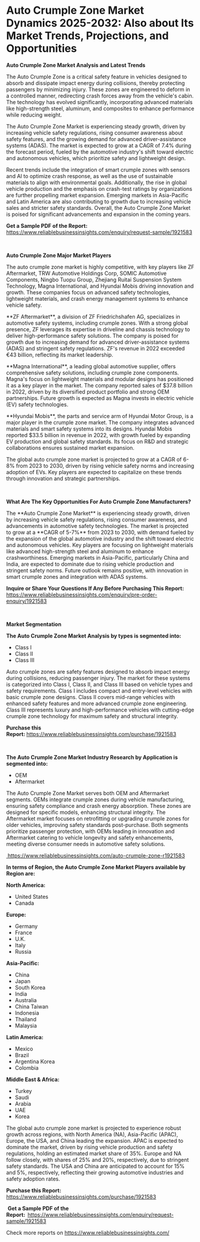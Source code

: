 <p><h1>Auto Crumple Zone Market Dynamics 2025-2032: Also about Its Market Trends, Projections, and Opportunities</h1></p><p><strong>Auto Crumple Zone Market Analysis and Latest Trends</strong></p>
<p><p>The Auto Crumple Zone is a critical safety feature in vehicles designed to absorb and dissipate impact energy during collisions, thereby protecting passengers by minimizing injury. These zones are engineered to deform in a controlled manner, redirecting crash forces away from the vehicle's cabin. The technology has evolved significantly, incorporating advanced materials like high-strength steel, aluminum, and composites to enhance performance while reducing weight.</p><p>The Auto Crumple Zone Market is experiencing steady growth, driven by increasing vehicle safety regulations, rising consumer awareness about safety features, and the growing demand for advanced driver-assistance systems (ADAS). The market is expected to grow at a CAGR of 7.4% during the forecast period, fueled by the automotive industry's shift toward electric and autonomous vehicles, which prioritize safety and lightweight design.</p><p>Recent trends include the integration of smart crumple zones with sensors and AI to optimize crash response, as well as the use of sustainable materials to align with environmental goals. Additionally, the rise in global vehicle production and the emphasis on crash-test ratings by organizations are further propelling market expansion. Emerging markets in Asia-Pacific and Latin America are also contributing to growth due to increasing vehicle sales and stricter safety standards. Overall, the Auto Crumple Zone Market is poised for significant advancements and expansion in the coming years.</p></p>
<p><strong>Get a Sample PDF of the Report:&nbsp;</strong> <a href="https://www.reliablebusinessinsights.com/enquiry/request-sample/1921583?utm_campaign=2032&utm_medium=2&utm_source=Github&utm_content=ia&utm_term=24012025&utm_id=auto-crumple-zone">https://www.reliablebusinessinsights.com/enquiry/request-sample/1921583</a></p>
<p>&nbsp;</p>
<p><strong>Auto Crumple Zone Major Market Players</strong></p>
<p><p>The auto crumple zone market is highly competitive, with key players like ZF Aftermarket, TRW Automotive Holdings Corp, SOMIC Automotive Components, Ningbo Tuopu Group, Zhejiang Ruitai Suspension System Technology, Magna International, and Hyundai Mobis driving innovation and growth. These companies focus on advanced safety technologies, lightweight materials, and crash energy management systems to enhance vehicle safety.</p><p>**ZF Aftermarket**, a division of ZF Friedrichshafen AG, specializes in automotive safety systems, including crumple zones. With a strong global presence, ZF leverages its expertise in driveline and chassis technology to deliver high-performance safety solutions. The company is poised for growth due to increasing demand for advanced driver-assistance systems (ADAS) and stringent safety regulations. ZF's revenue in 2022 exceeded €43 billion, reflecting its market leadership.</p><p>**Magna International**, a leading global automotive supplier, offers comprehensive safety solutions, including crumple zone components. Magna's focus on lightweight materials and modular designs has positioned it as a key player in the market. The company reported sales of $37.8 billion in 2022, driven by its diversified product portfolio and strong OEM partnerships. Future growth is expected as Magna invests in electric vehicle (EV) safety technologies.</p><p>**Hyundai Mobis**, the parts and service arm of Hyundai Motor Group, is a major player in the crumple zone market. The company integrates advanced materials and smart safety systems into its designs. Hyundai Mobis reported $33.5 billion in revenue in 2022, with growth fueled by expanding EV production and global safety standards. Its focus on R&D and strategic collaborations ensures sustained market expansion.</p><p>The global auto crumple zone market is projected to grow at a CAGR of 6-8% from 2023 to 2030, driven by rising vehicle safety norms and increasing adoption of EVs. Key players are expected to capitalize on these trends through innovation and strategic partnerships.</p></p>
<p>&nbsp;</p>
<p><strong>What Are The Key Opportunities For Auto Crumple Zone Manufacturers?</strong></p>
<p><p>The **Auto Crumple Zone Market** is experiencing steady growth, driven by increasing vehicle safety regulations, rising consumer awareness, and advancements in automotive safety technologies. The market is projected to grow at a **CAGR of 5-7%** from 2023 to 2030, with demand fueled by the expansion of the global automotive industry and the shift toward electric and autonomous vehicles. Key players are focusing on lightweight materials like advanced high-strength steel and aluminum to enhance crashworthiness. Emerging markets in Asia-Pacific, particularly China and India, are expected to dominate due to rising vehicle production and stringent safety norms. Future outlook remains positive, with innovation in smart crumple zones and integration with ADAS systems.</p></p>
<p><strong>Inquire or Share Your Questions If Any Before Purchasing This Report:</strong> <a href="https://www.reliablebusinessinsights.com/enquiry/pre-order-enquiry/1921583?utm_campaign=2032&utm_medium=2&utm_source=Github&utm_content=ia&utm_term=24012025&utm_id=auto-crumple-zone">https://www.reliablebusinessinsights.com/enquiry/pre-order-enquiry/1921583</a></p>
<p>&nbsp;</p>
<p><strong>Market Segmentation</strong></p>
<p><strong>The Auto Crumple Zone Market Analysis by types is segmented into:</strong></p>
<p><ul><li>Class I</li><li>Class II</li><li>Class III</li></ul></p>
<p><p>Auto crumple zones are safety features designed to absorb impact energy during collisions, reducing passenger injury. The market for these systems is categorized into Class I, Class II, and Class III based on vehicle types and safety requirements. Class I includes compact and entry-level vehicles with basic crumple zone designs. Class II covers mid-range vehicles with enhanced safety features and more advanced crumple zone engineering. Class III represents luxury and high-performance vehicles with cutting-edge crumple zone technology for maximum safety and structural integrity.</p></p>
<p><strong>Purchase this Report:&nbsp;</strong><a href="https://www.reliablebusinessinsights.com/purchase/1921583?utm_campaign=2032&utm_medium=2&utm_source=Github&utm_content=ia&utm_term=24012025&utm_id=auto-crumple-zone">https://www.reliablebusinessinsights.com/purchase/1921583</a></p>
<p>&nbsp;</p>
<p><strong>The Auto Crumple Zone Market Industry Research by Application is segmented into:</strong></p>
<p><ul><li>OEM</li><li>Aftermarket</li></ul></p>
<p><p>The Auto Crumple Zone Market serves both OEM and Aftermarket segments. OEMs integrate crumple zones during vehicle manufacturing, ensuring safety compliance and crash energy absorption. These zones are designed for specific models, enhancing structural integrity. The Aftermarket market focuses on retrofitting or upgrading crumple zones for older vehicles, improving safety standards post-purchase. Both segments prioritize passenger protection, with OEMs leading in innovation and Aftermarket catering to vehicle longevity and safety enhancements, meeting diverse consumer needs in automotive safety solutions.</p></p>
<p><a href="https://www.reliablebusinessinsights.com/auto-crumple-zone-r1921583?utm_campaign=2032&utm_medium=2&utm_source=Github&utm_content=ia&utm_term=24012025&utm_id=auto-crumple-zone">&nbsp;https://www.reliablebusinessinsights.com/auto-crumple-zone-r1921583</a></p>
<p><strong>In terms of Region, the Auto Crumple Zone Market Players available by Region are:</strong></p>
<p>
    <p> <strong> North America: </strong>
        <ul>
            <li>United States</li>
            <li>Canada</li>
        </ul>
        </p> 
    <p> <strong> Europe: </strong>
        <ul>
            <li>Germany</li>
            <li>France</li>
            <li>U.K.</li>
            <li>Italy</li>
            <li>Russia</li>
        </ul>
        </p> 
    <p> <strong> Asia-Pacific: </strong>
        <ul>
            <li>China</li>
            <li>Japan</li>
            <li>South Korea</li>
            <li>India</li>
            <li>Australia</li>
            <li>China Taiwan</li>
            <li>Indonesia</li>
            <li>Thailand</li>
            <li>Malaysia</li>
        </ul>
        </p> 
    <p> <strong> Latin America: </strong>
        <ul>
            <li>Mexico</li>
            <li>Brazil</li>
            <li>Argentina Korea</li>
            <li>Colombia</li>
        </ul>
        </p> 
    <p> <strong> Middle East & Africa: </strong>
        <ul>
            <li>Turkey</li>
            <li>Saudi</li>
            <li>Arabia</li>
            <li>UAE</li>
            <li>Korea</li>
        </ul>
    </p>
    </p>
<p><p>The global auto crumple zone market is projected to experience robust growth across regions, with North America (NA), Asia-Pacific (APAC), Europe, the USA, and China leading the expansion. APAC is expected to dominate the market, driven by rising vehicle production and safety regulations, holding an estimated market share of 35%. Europe and NA follow closely, with shares of 25% and 20%, respectively, due to stringent safety standards. The USA and China are anticipated to account for 15% and 5%, respectively, reflecting their growing automotive industries and safety adoption rates.</p></p>
<p><strong>Purchase this Report: </strong><a href="https://www.reliablebusinessinsights.com/purchase/1921583?utm_campaign=2032&utm_medium=2&utm_source=Github&utm_content=ia&utm_term=24012025&utm_id=auto-crumple-zone">https://www.reliablebusinessinsights.com/purchase/1921583</a></p>
<p>&nbsp;<strong>Get a Sample PDF of the Report:&nbsp;&nbsp;</strong><a href="https://www.reliablebusinessinsights.com/enquiry/request-sample/1921583?utm_campaign=2032&utm_medium=2&utm_source=Github&utm_content=ia&utm_term=24012025&utm_id=auto-crumple-zone">https://www.reliablebusinessinsights.com/enquiry/request-sample/1921583</a></p>
<p><strong></strong></p>
<p>Check more reports on <a href="https://www.reliablebusinessinsights.com/?utm_campaign=2032&utm_medium=2&utm_source=Github&utm_content=ia&utm_term=24012025&utm_id=auto-crumple-zone">https://www.reliablebusinessinsights.com/</a></p>